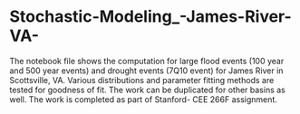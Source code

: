 # Stochastic-Modeling_-James-River-VA-

The notebook file shows the computation for large flood events (100 year and 500 year events) and drought events (7Q10 event) for James River in Scottsville, VA. Various distributions and parameter fitting methods are tested for goodness of fit. The work can be duplicated for other basins as well. The work is completed as part of Stanford- CEE 266F assignment.
